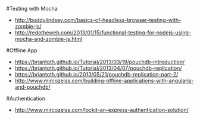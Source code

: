 #Testing with Mocha
- http://buddylindsey.com/basics-of-headless-browser-testing-with-zombie-js/
- http://redotheweb.com/2013/01/15/functional-testing-for-nodejs-using-mocha-and-zombie-js.html

#Offline App
- https://briantoth.github.io/Tutorial/2013/03/19/pouchdb-introduction/
- https://briantoth.github.io/Tutorial/2013/04/07/pouchdb-replication/
- https://briantoth.github.io/2013/05/21/pouchdb-replication-part-2/
- http://www.mircozeiss.com/building-offline-applications-with-angularjs-and-pouchdb/

#Authentication
- http://www.mircozeiss.com/lockit-an-express-authentication-solution/
